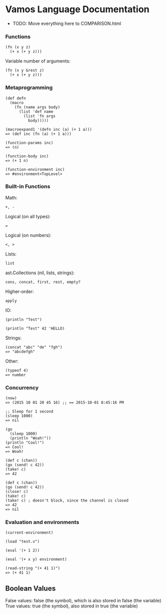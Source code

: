 # Vamos Language Documentation

* TODO: Move everything here to COMPARISON.html

### Functions

    (fn (x y z)
      (+ x (+ y z)))

Variable number of arguments:

    (fn (x y &rest z)
      (+ x (+ y z)))

### Metaprogramming

    (def defn
      (macro
        (fn (name args body)
          (list 'def name
            (list 'fn args
              body)))))

    (macroexpand1 '(defn inc (a) (+ 1 a)))
    => (def inc (fn (a) (+ 1 a)))

    (function-params inc)
    => (n)

    (function-body inc)
    => (+ 1 n)

    (function-environment inc)
    => #environment<TopLevel>

### Built-in Functions

Math:

    +, -

Logical (on all types):

    =

Logical (on numbers):

    <, >

Lists:

    list

ast.Collections (nil, lists, strings):

    cons, concat, first, rest, empty?

Higher-order:

    apply

IO:

    (println "Test")

    (println "Test" 42 'HELLO)

Strings:

    (concat "abc" "de" "fgh")
    => "abcdefgh"

Other:

    (typeof 4)
    => number

### Concurrency

    (now)
    => (2015 10 01 20 45 16) ;; == 2015-10-01 8:45:16 PM

    ;; Sleep for 1 second
    (sleep 1000)
    => nil

    (go
      (sleep 1000)
      (println "Woah!"))
    (println "Cool!")
    => Cool!
    => Woah!

    (def c (chan))
    (go (send! c 42))
    (take! c)
    => 42

    (def c (chan))
    (go (send! c 42))
    (close! c)
    (take! c)
    (take! c) ; doesn't block, since the channel is closed
    => 42
    => nil

### Evaluation and environments

    (current-environment)

    (load "test.v")

    (eval '(+ 1 2))

    (eval '(+ x y) environment)

    (read-string "(+ 41 1)")
    => (+ 41 1)

## Boolean Values

False values: false (the symbol), which is also stored in false (the variable)
True values: true (the symbol), also stored in true (the variable)
